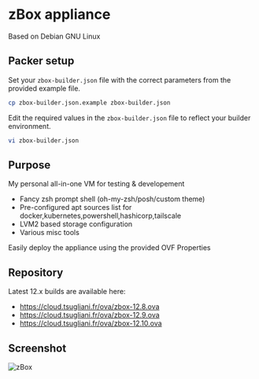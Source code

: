 # zBox appliance

Based on Debian GNU Linux


## Packer setup

Set your `zbox-builder.json` file with the correct parameters from the provided example file.

```bash
cp zbox-builder.json.example zbox-builder.json
```

Edit the required values in the `zbox-builder.json` file to reflect your builder environment.

```bash
vi zbox-builder.json
```


## Purpose

My personal all-in-one VM for testing & developement

- Fancy zsh prompt shell (oh-my-zsh/posh/custom theme)
- Pre-configured apt sources list for docker,kubernetes,powershell,hashicorp,tailscale
- LVM2 based storage configuration
- Various misc tools

Easily deploy the appliance using the provided OVF Properties

## Repository

Latest 12.x builds are available here:

- https://cloud.tsugliani.fr/ova/zbox-12.8.ova
- https://cloud.tsugliani.fr/ova/zbox-12.9.ova
- https://cloud.tsugliani.fr/ova/zbox-12.10.ova


## Screenshot

![zBox](https://cloud.tsugliani.fr/zbox-defaults.png)
